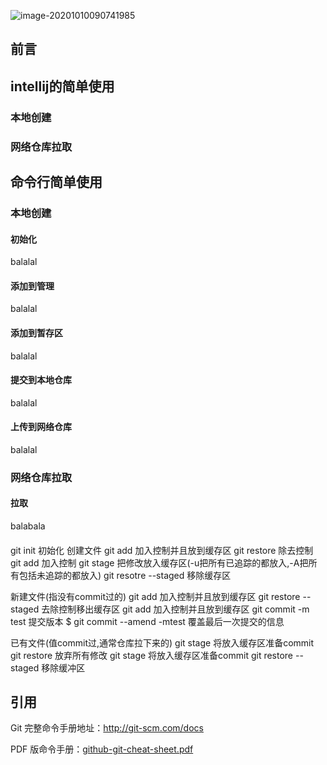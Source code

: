 ![image-20201010090741985](https://mypicgogo.oss-cn-hangzhou.aliyuncs.com/tuchuang/20201010090742.png)

## 前言

## intellij的简单使用
### 本地创建
#### 
### 网络仓库拉取

## 命令行简单使用

### 本地创建
#### 初始化 
balalal
#### 添加到管理
balalal
#### 添加到暂存区
balalal
#### 提交到本地仓库
balalal
#### 上传到网络仓库
balalal
### 网络仓库拉取
#### 拉取
balabala
#### 

git init 初始化
创建文件
git add 加入控制并且放到缓存区
git restore 除去控制
git add  加入控制
git stage 把修改放入缓存区(-u把所有已追踪的都放入,-A把所有包括未追踪的都放入)
git resotre --staged 移除缓存区

新建文件(指没有commit过的)
git add 加入控制并且放到缓存区
git restore --staged 去除控制移出缓存区
git add 加入控制并且放到缓存区
git commit -m test 提交版本
$ git commit --amend -mtest 覆盖最后一次提交的信息


已有文件(值commit过,通常仓库拉下来的)
git stage 将放入缓存区准备commit
git restore 放弃所有修改
git stage 将放入缓存区准备commit
git restore --staged 移除缓冲区



## 引用

Git 完整命令手册地址：http://git-scm.com/docs

PDF 版命令手册：[github-git-cheat-sheet.pdf](https://www.runoob.com/manual/github-git-cheat-sheet.pdf)

